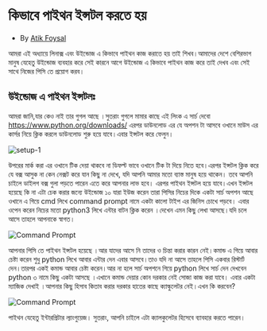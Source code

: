 # কিভাবে পাইথন ইন্সটল করতে হয়
* By [Atik Foysal](https://www.facebook.com/profile.php?id=100026422180524)
 
আমরা এই অধ্যায়ে লিনাক্স এবং উইন্ডোজ এ কিভাবে পাইথন কাজ করাতে হয় তাই শিখব।আমাদের দেশে বেশিরভাগ মানুষ যেহেতু উইন্ডোজ ব্যবহার করে সেই কারনে আগে উইন্ডোজ এ কিভাবে পাইথন কাজ করে তাই দেখব এবং সেই সাথে নিজের পিসি তে প্রয়োগ  করব।

## উইন্ডোজ এ পাইথন ইন্সটলঃ
আমরা জানি,যার কেও নাই তার গুগল আছে ।সুতরাং গুগলে  মামার কাছে  এই লিংক এ সার্চ দেবো	https://www.python.org/downloads/  এরপর  ডাউনলোড এর যে অপশন টা আসবে ওখানে মাউস এর কার্সর নিয়ে ক্লিক করলে ডাউনলোড শুরু হয়ে যাবে।এবার ইন্সটল করে ফেলুন।

![setup-1](https://user-images.githubusercontent.com/39632170/77768077-2e130a00-706c-11ea-8c5f-eaebbaf86181.png)

উপরের মার্ক করা এর ওখানে টিক দেয়া থাকবে না ডিফল্ট ভাবে ওখানে টিক টা দিয়ে নিতে হবে।এরপর ইন্সটল ক্লিক করে যে বক্স আসুক না কেন নেক্সট করে যান কিছু না দেখে, যদি আপনি আমার মতো ব্যাস্ত মানুষ হয়ে থাকেন। তবে আপনি চাইলে ডাইলগ বক্স গুলা পড়তে পারেন এতে করে আপনার লাভ হবে। এরপর পাইথন ইন্সটল হয়ে যাবে।এখন ইন্সটল হয়েছে কি না এটা চেক করার জন্যে উইন্ডোজ ১০ যারা ইউজ করেন তারা পিসির নিচের দিকে একটা  সার্চ অপশন আছে ওখানে এ গিয়ে cmd লিখে command prompt নামে একটা কালো টাইপ এর জিনিস চোখে পড়বে। এবার ওপেন করেন নিচের মতো python3 লিখে এন্টার বাটন ক্লিক করেন ।দেখেন এমন কিছু লেখা আসছে।যদি চলে আসে তাহলে আপনাকে স্বাগত। 


![Command Prompt](https://user-images.githubusercontent.com/39632170/77768681-04a6ae00-706d-11ea-99e6-7d44706909bf.png)

আপনার পিসি তে পাইথন ইন্সটল হয়েছে ।আর যাদের আসে নি তাদের ও চিন্তা করার  কারন নেই।কমান্ড এ গিয়ে আবার চেষ্টা করেন শুধু python লিখে আবার এন্টার দেন এবার আসবে।তাও যদি না আসে তাহলে পিসি একবার রিস্টার্ট দেন।তারপর একই কমান্ড আবার চেষ্টা করেন।আর না হলে সার্চ অপশনে গিয়ে python লিখে সার্চ দেন দেখবেন python ৩ নামে কিছু একটা আসছে ।এখানে কমান্ড দেয়ার  কোন দরকার নেই সোজা কাজ করা যাবে। এবার একটা ম্যাজিক দেখাই ।আপনার কিছু হিসাব কিতাব করার দরকার হাতের কাছে ক্যাল্কুলেটর নেই।এখন কি করবেন? 

![Command Prompt](https://user-images.githubusercontent.com/39632170/77768693-07a19e80-706d-11ea-9e8c-42c4d1f54352.png)

পাইথন যেহেতু ইন্টারপ্রিটার ল্যাংগুয়েজ। সুতরাং, আপনি চাইলে এটা ক্যালকুলেটর হিসেবে ব্যাবহার করতে পারেন।
